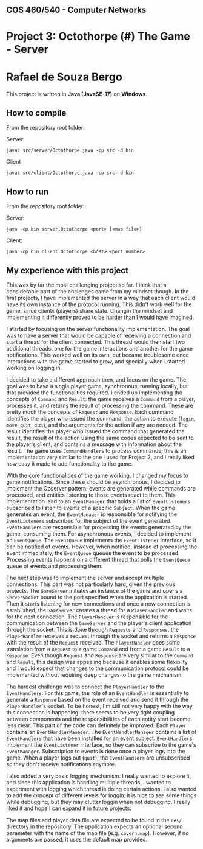 ## COS 460/540 - Computer Networks
# Project 3: Octothorpe (#) The Game - Server

# Rafael de Souza Bergo

This project is written in **Java (JavaSE-17)** on **Windows**.

## How to compile

From the repository root folder:

Server:
```
javac src/server/Octothorpe.java -cp src -d bin
```

Client
```
javac src/client/Octothorpe.java -cp src -d bin
```

## How to run

From the repository root folder:

Server:
```
java -cp bin server.Octothorpe <port> [<map file>]
```

Client:
```
java -cp bin client.Octothorpe <host> <port number>
```

## My experience with this project

This was by far the most challenging project so far. I think that a considerable part of the chalenges came from my mindset though. In the first projects, I have implemented the server in a way that each client would have its own instance of the protocol running. This didn't work well for the game, since clients (players) share state. Changin the mindset and implementing it differently proved to be harder than I would have imagined.

I started by focusing on the server functionality implementation. The goal was to have a server that would be capable of receiving a connection and start a thread for the client connected. This thread would then start two additional threads: one for the game interactions and another for the game notifications. This worked well on its own, but became troublesome once interactions with the game started to grow, and specially when I started working on logging in.

I decided to take a different approach then, and focus on the game. The goal was to have a single player game, synchronous, running locally, but that provided the functionalities required. I ended up implementing the concepts of `Command` and `Result`: the game receives a `Command` from a player, processes it, and returns the result of processing the command. These are pretty much the concepts of `Request` and `Response`. Each command identifies the player who issued the command, the action to execute (`login`, `move`, `quit`, etc.), and the arguments for the action if any are needed. The result identifies the player who issued the command that generated the result, the result of the action using the same codes expected to be sent to the player's client, and contains a message with information about the result. The game uses `CommandHandler`s to process commands; this is an implementation very similar to the one I used for Project 2, and I really liked how easy it made to add functionality to the game.

With the core functionalities of the game working, I changed my focus to game notifications. Since these should be asynchronous, I decided to implement the Observer pattern: events are generated while commands are processed, and entities listening to those events react to them. This implementation lead to an `EventManager` that holds a list of `EventListeners` subscribed to listen to events of a specific `Subject`. When the game generates an event, the `EventManager` is responsible for notifying the `EventListeners` subscribed for the subject of the event generated. `EventHandlers` are responsible for processing the events generated by the game, consuming them. For asynchronous events, I decided to implement an `EventQueue`. The `EventQueue` implements the `EventListener` interface, so it can be notified of events. However, when notified, instead of processing the event immediately, the `EventQueue` queues the event to be processed. Processing events happens on a different thread that polls the `EventQueue` queue of events and processing them.

The next step was to implement the server and accept multiple connections. This part was not particularly hard, given the previous projects. The `GameServer` initiates an instance of the game and opens a `ServerSocket` bound to the port specified when the application is started. Then it starts listening for new connections and once a new connection is established, the `GameServer` creates a thread for a `PlayerHandler` and waits for the next connection. The `PlayerHandler` is responsible for the communication between the `GameServer` and the player's client application through the socket. This is done through `Requests` and `Responses`: the `PlayerHandler` receives a request through the socket and returns a `Response` with the result of the `Request` received. The `PlayerHandler` does some translation from a `Request` to a game `Command` and from a game `Result` to a `Response`. Even though `Request` and `Response` are very similar to the `Command` and `Result`, this design was appealing because it enables some flexiblity and I would expect that changes to the communication protocol could be implemented without requiring deep changes to the game mechanism.

The hardest challenge was to connect the `PlayerHandler` to the `EventHandlers`. For this game, the role of an `EventHandler` is essentially to generate a `Response` based on the event received and send it through the `PlayerHandler`'s socket. To be honest, I'm still not very happy with the way this connection is happening: there seems to be very tight coupling between components and the responsibilities of each entity start become less clear. This part of the code can definitely be improved. Each `Player` contains an `EventHandlerManager`. The `EventHandlerManager` contains a list of `EventHandlers` that have been installed for an event subject. `EventHandler`s implement the `EventListener` interface, so they can subscribe to the game's `EventManager`. Subscription to events is done once a player logs into the game. When a player logs out (`quit`), the `EventHandlers` are unsubscribed so they don't receive notifications anymore.

I also added a very basic logging mechanism. I really wanted to explore it, and since this application is handling multiple threads, I wanted to experiment with logging which thread is doing certain actions. I also wanted to add the concept of different levels for loggin: it is nice to see some things while debugging, but they may clutter loggin when not debugging. I really liked it and hope I can expand it in future projects.

The map files and player data file are expected to be found in the `res/` directory in the repository. The application expects an optional second parameter with the name of the map file (e.g. `cavern.map`). However, if no arguments are passed, it uses the default map provided.